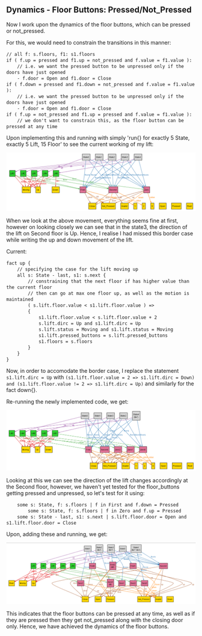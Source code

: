 ## Dynamics - Floor Buttons: Pressed/Not_Pressed

Now I work upon the dynamics of the floor buttons, which can be pressed or not_pressed.

For this, we would need to constrain the transitions in this manner:
```
// all f: s.floors, f1: s1.floors
if ( f.up = pressed and f1.up = not_pressed and f.value = f1.value ):
    // i.e. we want the pressed button to be unpressed only if the doors have just opened
    - f.door = Open and f1.door = Close
if ( f.down = pressed and f1.down = not_pressed and f.value = f1.value ):
    // i.e. we want the pressed button to be unpressed only if the doors have just opened
    - f.door = Open and f1.door = Close
if ( f.up = not_pressed and f1.up = pressed and f.value = f1.value ):
    // we don't want to constrain this, as the floor button can be pressed at any time
```

Upon implementing this and running with simply 'run{} for exactly 5 State, exactly 5 Lift, 15 Floor' to see the current working of my lift:

![1.png](1.png)

When we look at the above movement, everything seems fine at first, however on looking closely we can see that in the state3, the direction of the lift on Second floor is Up. Hence, I realise I had missed this border case while writing the up and down movement of the lift.

Current:
```
fact up {
    // specifying the case for the lift moving up
    all s: State - last, s1: s.next {
        // constraining that the next floor if has higher value than the current floor
        // then can go at max one floor up, as well as the motion is maintained
        ( s.lift.floor.value < s1.lift.floor.value ) =>
        {
            s1.lift.floor.value < s.lift.floor.value + 2
            s.lift.dirc = Up and s1.lift.dirc = Up
            s.lift.status = Moving and s1.lift.status = Moving
            s1.lift.pressed_buttons = s.lift.pressed_buttons
            s1.floors = s.floors
        }
    }
}
```

Now, in order to accomodate the border case, I replace the statement `s1.lift.dirc = Up` with `(s1.lift.floor.value = 2 => s1.lift.dirc = Down) and (s1.lift.floor.value != 2 => s1.lift.dirc = Up)` and similarly for the fact down{}.

Re-running the newly implemented code, we get:

![2.png](2.png)

Looking at this we can see the direction of the lift changes accordingly at the Second floor, however, we haven't yet tested for the floor_buttons getting pressed and unpressed, so let's test for it using:
```
	some s: State, f: s.floors | f in First and f.down = Pressed
    	some s: State, f: s.floors | f in Zero and f.up = Pressed
	some s: State - last, s1: s.next | s.lift.floor.door = Open and s1.lift.floor.door = Close
```
Upon, adding these and running, we get:

![3.png](3.png)

This indicates that the floor buttons can be pressed at any time, as well as if they are pressed then they get not_pressed along with the closing door only. 
Hence, we have achieved the dynamics of the floor buttons.



















